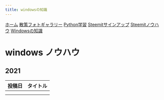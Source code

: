 ```yaml
---
title: windowsの知識
---
```


[ホーム](./) [散策フォトギャラリー](./photogarally.html) [Python学習](./python.html) [Steemitサインアップ](./steemitsignup.html) [Steemitノウハウ](./steemittips.html) [Windowsの知識](./windowstips.html)

# windows ノウハウ

## 2021

|投稿日|タイトル|
|--|---|
|||
|||



